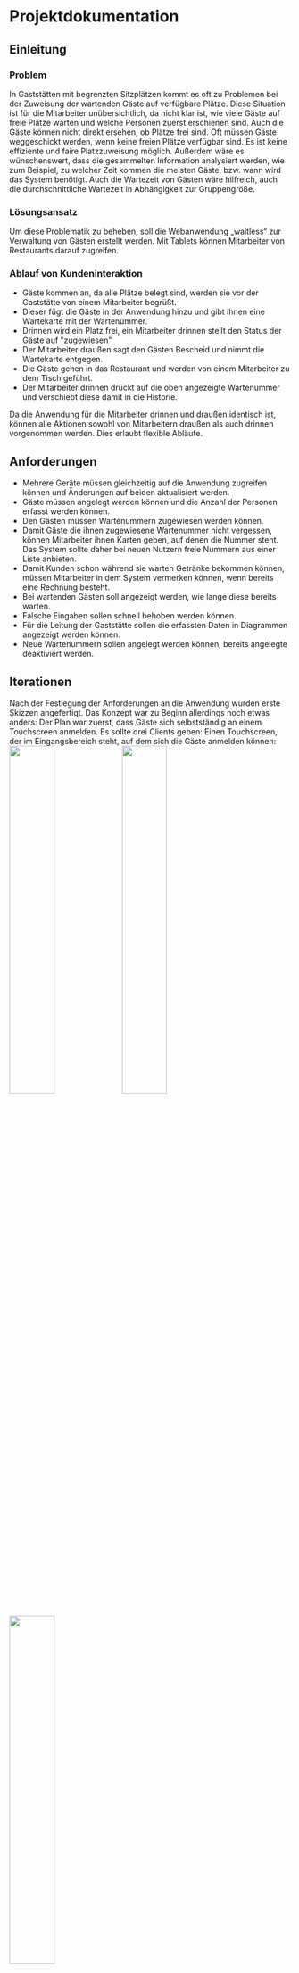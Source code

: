 # Projektdokumentation

## Einleitung

### Problem

In Gaststätten mit begrenzten Sitzplätzen kommt es oft zu Problemen bei der Zuweisung der wartenden Gäste auf verfügbare Plätze. Diese Situation ist für die Mitarbeiter unübersichtlich, da nicht klar ist, wie viele Gäste auf freie Plätze warten und welche Personen zuerst erschienen sind. Auch die Gäste können nicht direkt ersehen, ob Plätze frei sind. Oft müssen Gäste weggeschickt werden, wenn keine freien Plätze verfügbar sind. Es ist keine effiziente und faire Platzzuweisung möglich. Außerdem wäre es wünschenswert, dass die gesammelten Information analysiert werden, wie zum Beispiel, zu welcher Zeit kommen die meisten Gäste, bzw. wann wird das System benötigt. Auch die Wartezeit von Gästen wäre hilfreich, auch die durchschnittliche Wartezeit in Abhängigkeit zur Gruppengröße.

### Lösungsansatz

Um diese Problematik zu beheben, soll die Webanwendung „waitless“  zur Verwaltung von Gästen erstellt werden. Mit Tablets können Mitarbeiter von Restaurants darauf zugreifen.

### Ablauf von Kundeninteraktion

* Gäste kommen an, da alle Plätze belegt sind, werden sie vor der Gaststätte von einem Mitarbeiter begrüßt.
* Dieser fügt die Gäste in der Anwendung hinzu und gibt ihnen eine Wartekarte mit der Wartenummer.
* Drinnen wird ein Platz frei, ein Mitarbeiter drinnen stellt den Status der Gäste auf "zugewiesen"
* Der Mitarbeiter draußen sagt den Gästen Bescheid und nimmt die Wartekarte entgegen.
* Die Gäste gehen in das Restaurant und werden von einem Mitarbeiter zu dem Tisch geführt.
* Der Mitarbeiter drinnen drückt auf die oben angezeigte Wartenummer und verschiebt diese damit in die Historie.

Da die Anwendung für die Mitarbeiter drinnen und draußen identisch ist, können alle Aktionen sowohl von Mitarbeitern draußen als auch drinnen vorgenommen werden. Dies erlaubt flexible Abläufe.

## Anforderungen

* Mehrere Geräte müssen gleichzeitig auf die Anwendung zugreifen können und Änderungen auf beiden aktualisiert werden.
* Gäste müssen angelegt werden können und die Anzahl der Personen erfasst werden können.
* Den Gästen müssen Wartenummern zugewiesen werden können.
* Damit Gäste die ihnen zugewiesene Wartenummer nicht vergessen, können Mitarbeiter ihnen Karten geben, auf denen die Nummer steht. Das System sollte daher bei neuen Nutzern freie Nummern aus einer Liste anbieten.
* Damit Kunden schon während sie warten Getränke bekommen können, müssen Mitarbeiter in dem System vermerken können, wenn bereits eine Rechnung besteht.
* Bei wartenden Gästen soll angezeigt werden, wie lange diese bereits warten.
* Falsche Eingaben sollen schnell behoben werden können.
* Für die Leitung der Gaststätte sollen die erfassten Daten in Diagrammen angezeigt werden können.
* Neue Wartenummern sollen angelegt werden können, bereits angelegte deaktiviert werden.

## Iterationen

Nach der Festlegung der Anforderungen an die Anwendung wurden erste Skizzen angefertigt. Das Konzept war zu Beginn allerdings noch etwas anders: Der Plan war zuerst, dass Gäste sich selbstständig an einem Touchscreen anmelden. Es sollte drei Clients geben: Einen Touchscreen, der im Eingangsbereich steht, auf dem sich die Gäste anmelden können:
<img src="https://imgur.com/M68zmDg.jpg" width="40%"><img src="https://imgur.com/6O6MO2y.jpg" width="40%">
<img src="https://imgur.com/U4WzmIU.jpg" width="40%">

Einen Bildschirm für Mitarbeiter draußen zum Verwalten der wartenden Gästen:

<img src="https://imgur.com/ubnRs4F.jpg" width="40%">

Und ein Client zur Tischverwaltung:

<img src="https://imgur.com/4i8lAXO.jpg" width="50%">

Allerdings haben wir bemerkt, dass es für Gaststätten verlässlicher ist, von Mitarbeitern die Eingaben machen zu lassen und auch die Gäste bevorzugen einen direkten Kontakt mit Mitarbeitern.
Außerdem hat sich der Client zur Tischverwaltung als überflüssig herausgestellt. Die meisten Gaststätten verwenden bereits so ein System. Wenn wir so etwas auch implementieren würden, müssten die Mitarbeiter diese Daten also in zwei Systemen einpflegen. 

Auf Basis dieser Entscheidungen haben wir einen neuen Prototypen erstellt:
<img src="http://up.picr.de/33891468an.jpg" width="40%">
<img src="http://up.picr.de/33891469jb.jpg" width="40%">
<img src="http://up.picr.de/33891470df.jpg" width="40%">
<img src="http://up.picr.de/33891471nm.jpg" width="40%">


Die Interaktion mit diesem Prototyp hat gut funktioniert. Nur das Menü sollte in einem Hamburger-Menü paltziert werden und die Buttons zur Zuweisung des Status überarbeitet werden. Daher haben wir ein Mockup in Adobe XD erstellt:
<img src="http://up.picr.de/33891331yl.jpg" width="40%">
<img src="http://up.picr.de/33792595po.png" width="40%">
<img src="http://up.picr.de/33792597ht.png" width="40%">

Bei diesem Prototypen haben wir festgestellt, dass nicht klar war, welchen Status die Gäste haben und welche Schaltfläche diesen ändert. Wir haben mit Buttons mit einer Pfeilspitze experimentiert, um den nächsten Status anzuzeigen. Dies hat sich aber als nicht intuitiv herausgestellt. Daher haben wir die Gäste klar in Abschnitte eingeordnet:
<img src="http://up.picr.de/33792598qf.png" width="40%">

Bei diesem Design hat die Statuszuweisung besser funktioniert, es war aber nicht deutlich, welche Elemente Interaktionen haben. Außerdem waren die Elemente zwar geordnet, es gab aber keine Hierarche. Es sollte deutlich werden, dass der wichtigste Zustand "zugewiesen" ist, denn dann muss ein Mitarbeiter die Gäste informieren.
Daher haben wir das Design angepasst und sind so bei der finalen Version angelangt.

## Endergebnis
<img src="http://up.picr.de/33897499rr.jpg" width="50%"><img src="http://up.picr.de/33897466vz.jpg" width="50%">
<img src="http://up.picr.de/33897464do.jpg" width="50%"><img src="http://up.picr.de/33897467wv.jpg" width="50%">
<img src="http://up.picr.de/33897465ap.jpg" width="50%"><img src="http://up.picr.de/33897461sb.jpg" width="50%">
<img src="http://up.picr.de/33897463wf.jpg" width="50%">

### Designentscheidungen & Besonderheiten

Da die Anwendung von vielen Nutzern über lange Zeit verwendet wird, lag der Fokus auf schnellen Interaktionen mit der Anwendung.
Daher sind die wichtigsten Aktionen mit einfachem berühreren auf große Bedienelemente durchzuführen. Besonders präsent sind zugewiesene Gäste, weil dieser Zustand eine Aktion von den Mitarbeitern erfordert. Mitarbeiter draußen müssen dann die Gäste in die Gaststätte führen.

Platzierte Gäste verschwinden nicht sofort, sondern werden in der Historie gelistet. Dies erlaubt den Anwendern, Fehler rückgängig zu machen. Außerdem geben die Zeiten auch einen Überblick, wie lange die sitzenden Gäste schon an ihrem Platz sind.
So hat man stets eine genaue Übersicht über die aktuell wartenden Gäste und die letzten zehn. Wir haben uns für zehn entschieden, da die Funktion der History nur zum Fehler beheben genutzt werden sollte, also, falls man mal aus Versehen einen Gast in die History schiebt und dies rückgängig machen muss.

Es ist wichtig, dass die Applikation fehlerresistent ist, da sie in einem Kontext eingesetzt wird, wo Probleme mit dem System den gesamten Betrieb aufhalten könnten. 
Auch in anderen Teilen der Applikation haben wir dafür gesorgt, dass es nicht zu Problemen durch falsche Eingaben kommen kann. Bei der Auswahl einer Wartenummer gibt der Nutzer keine Nummer ein, sondern wählt eine der verfügbaren. Angelegt Wartenummern können nur deaktiviert werden und nicht gelöscht werden. Im Index, also in der Listenansicht der Gäste, können zu jeder Zeit alle Parameter geändert werden, um Flexibilität zu gewährleisten und Fehler zu beheben.

Das Hinzufügen von neuen Gästen ist die wichtigsten Funktion, die am schnellsten erreichbar sein muss. Aus diesem Grund gibt es für diese Funktion einen großen grünen Button in der Mitte des Bildschirms (unter den wartenden Gästen). In dem Formular für das Hinzufügen der Gäste gibt es minimale Bedienelemente. Zahlen werden mit vordefinierten Knöpfen schnell zugänglich gemacht.

Da die Applikation von mehreren Nutzern gleichzeitig benutzt wird, ist es wichtig, dass alle über den aktuellen Stand informiert sind. Daher haben wir uns dafür entschieden, Benachrichtigungen zu implementieren. Wenn ein Nutzer eine wichtige Eingabe tätigt (z.B. Status ändern oder neue Gäste anlegen) erscheint auf allen anderen Geräten ein Hinweis dazu.
<img src="http://up.picr.de/33891204in.png">

Um die Schaltfläche zum Ändern des Status eindeutig zu gestalten, haben wir uns für einen Button mit einem Dropdown entschieden.

<img src="http://up.picr.de/33891238bd.png">
Dies hat mehrere Vorteile:
Da Gäste meistens einem Platz zugewiesen werden sollen und eher selten das Lokal vorzeitig verlassen, kann in den meisten Fällen die Statusänderung mit einem Klick ausgeführt werden. Außerdem ist es fehlerresistent, da die seltener verwendete Option versteckter ist.

## Umsetzung

Für eine genaue Programmierdokumentation und einem Stacküberblick haben wir eine englische [README.md](README.md) geschrieben, um das _Open Source_ nicht auszuschließen.

### Probleme & Verbesserungsmöglichkeiten

Da wir uns dafür entschieden haben kein Frontend-Framework für die reaktive Darstellung von Inhalten zu nutzen, sind wir an die ein oder andere Schwierigkeit gestoßen.

1. **Event delegation** beschreibt ein Verfahren bei dem nicht auf die einzelnen `Childs` ein `Event-Listener` gesetzt wird, sondern auf dem darüber liegenden `Parent`. Ein Standardbeispiel wäre eine ToDo-Liste. Anstelle die `Click-Event` auf die einzelnen Listenelemente zu setzen, setzen wir nur einen einzelnen auf die `<ul>` und fangen dann mit `if-statements` das geklickte Listenelement über das `Event-Objekt` ab. **Event delegation** hat dadurch den Vorteil, dass, wenn Elemente dynamisch hinzugefügt werden, diese sofort ohne zusätzliche Programmierung einen `Event-lListener` besitzen.

Wir nutzen kein **Event delegation**, da wir zu spät dieses Konzept kennenlernten, werden es aber später integrieren. Dadurch hätten wir unnötige Komplexität vermeiden können.

Außerdem war das Konzept des `JavaScript Bundlings` noch nicht ganz klar, das von Laravel bei einer Neuinstallation verwendet wird. Deshalb nutzen wir es nur teilweise für Services, die auch schon von Anfang an in Laravel integriert sind, wie zum Beispiel `Pusher`. Auch das macht das Projekt unübersichtlich, gerade in Anbetracht, dass wir `Gulp.js` für das minifizieren von den eigenen geschriebenden Scripts nutzen.

All die bisher angesprochenen Punkte wären vermeidbar gewesen hätte man ein Frontendframework wie: `Vue.js` oder `React` genutzt. Dennoch bereuen wir unsere Wahl nicht, denn wir haben viel gelernt und musste nicht noch ein Framework, neben Laravel lernen.

### Weiteres Vorgehen

Es ist geplant dieses Projekt noch einmal zu refactoren und aufzuräumen mit den Dingen, die während der Entwicklung gelernt wurden umzusetzen. Im gleichen Zuge wird das Projekt so überarbeitet, dass es allgemein besser nutzbar für andere _Kunden_ ist und einfacher auf Wünsche eingegangen werden kann.

## Installationsanleitung

Für Installation des Projektes haben wir ein `install.sh` Shell-Script geschrieben. Mit den nötigen Rechten `chmod +x install.sh` kann das Script über `./install.sh` in der Konsole ausgeführt werden. Es bereitet die Datenbank vor und startet einen PHP Artisan Server (wenn gewünscht). Mehr dazu in der [README.md](README.md).
